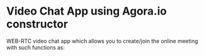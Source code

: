 # Video Chat App using Agora.io constructor
WEB-RTC video chat app which allows you to create/join the online meeting with such functions as:
